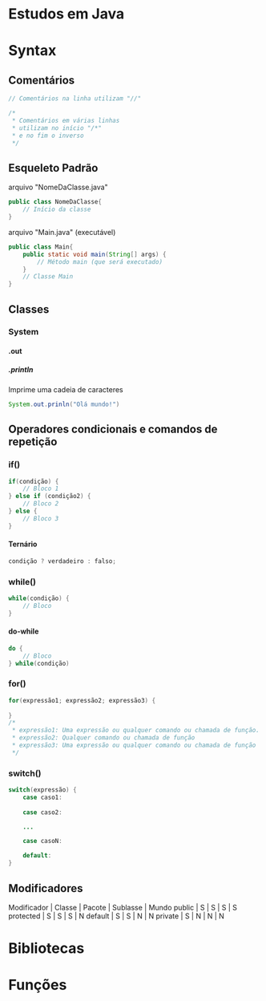 # <b>Estudos em Java</b>

# <b>Syntax</b>

## <b>Comentários</b>

```java
// Comentários na linha utilizam "//"

/*
 * Comentários em várias linhas
 * utilizam no início "/*"
 * e no fim o inverso
 */
```

## <b>Esqueleto Padrão</b>

arquivo "NomeDaClasse.java"

```java
public class NomeDaClasse{
    // Início da classe
}
```

arquivo "Main.java" (executável)

```java
public class Main{
    public static void main(String[] args) {
        // Método main (que será executado)
    }
    // Classe Main
}
```

## <b>Classes</b>

### <b>System</b>

#### <b>.out</b>

##### <b>.println</b>
Imprime uma cadeia de caracteres
```java
System.out.prinln("Olá mundo!")
```

## <b>Operadores condicionais e comandos de repetição</b>

### <b>if()</b>
```java
if(condição) {
    // Bloco 1
} else if (condição2) {
    // Bloco 2
} else {
    // Bloco 3
}
```

#### <b>Ternário</b>

```java
condição ? verdadeiro : falso;
```

### <b>while()</b>
```java
while(condição) {
    // Bloco
}
```

#### <b>do-while</b>
```java
do {
    // Bloco
} while(condição)
```

### <b>for()</b>
```java
for(expressão1; expressão2; expressão3) {
    
}
/*
 * expressão1: Uma expressão ou qualquer comando ou chamada de função. Normalmente uma atribuição
 * expressão2: Qualquer comando ou chamada de função
 * expressão3: Uma expressão ou qualquer comando ou chamada de função
 */
```

### <b>switch()</b>
```java
switch(expressão) {
    case caso1:
    
    case caso2:

    ...

    case casoN:

    default:
}
```

## <b>Modificadores</b>

Modificador | Classe | Pacote | Sublasse | Mundo
public | S | S | S | S
protected | S | S | S | N
default | S | S | N | N
private | S | N | N | N

# <b>Bibliotecas</b>

# <b>Funções</b>
